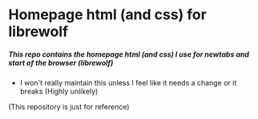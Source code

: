 # Homepage html (and css) for librewolf 
##### This repo contains the homepage html (and css) I use for newtabs and start of the browser (librewolf) 

- I won't really maintain this unless I feel like it needs a change or it breaks  (Highly unlikely) 

(This repository is just for reference) 
